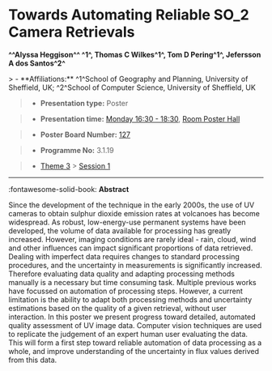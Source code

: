 # Towards Automating Reliable SO_2 Camera Retrievals

**^^Alyssa Heggison^^ ^1^, Thomas C Wilkes^1^, Tom D Pering^1^, Jefersson A dos Santos^2^**

<!-- more -->> - **Affiliations:** ^1^School of Geography and Planning, University of Sheffield, UK; ^2^School of Computer Science, University of Sheffield, UK

> - **Presentation type:** Poster

> - **Presentation time:** [Monday 16:30 - 18:30](../sessions_comparison.md#__tabbed_1_6), [Room Poster Hall](../maps_venue.md#__tabbed_1_1)

> - **Poster Board Number:** [127](../map_poster_boards.md#monday)

> - **Programme No:** 3.1.19

> - [Theme 3](../theme3.md) > [Session 1](../sessions/session-3-1.md)

--- 

:fontawesome-solid-book: **Abstract**

Since the development of the technique in the early 2000s, the use of UV cameras to obtain sulphur dioxide emission rates at volcanoes has become widespread. As robust, low-energy-use permanent systems have been developed, the volume of data available for processing has greatly increased. However, imaging conditions are rarely ideal - rain, cloud, wind and other influences can impact significant proportions of data retrieved. Dealing with imperfect data requires changes to standard processing procedures, and the uncertainty in measurements is significantly increased. Therefore evaluating data quality and adapting processing methods manually is a necessary but time consuming task. Multiple previous works have focussed on automation of processing steps. However, a current limitation is the ability to adapt both processing methods and uncertainty estimations based on the quality of a given retrieval, without user interaction. In this poster we present progress toward detailed, automated quality assessment of UV image data. Computer vision techniques are used to replicate the judgement of an expert human user evaluating the data. This will form a first step toward reliable automation of data processing as a whole, and improve understanding of the uncertainty in flux values derived from this data.

